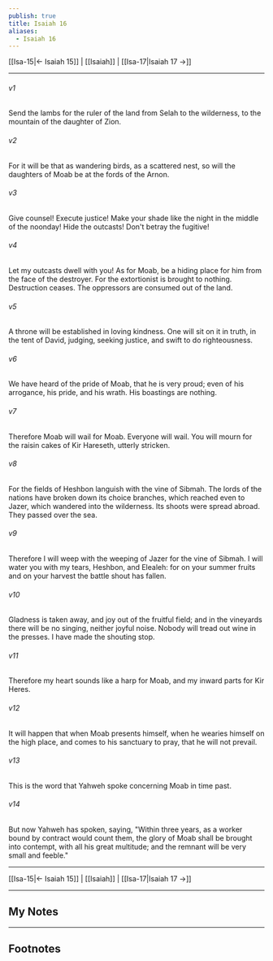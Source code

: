 ```yaml
---
publish: true
title: Isaiah 16
aliases:
  - Isaiah 16
---
```


[[Isa-15|← Isaiah 15]] | [[Isaiah]] | [[Isa-17|Isaiah 17 →]]
***



###### v1 
Send the lambs for the ruler of the land from Selah to the wilderness, to the mountain of the daughter of Zion. 

###### v2 
For it will be that as wandering birds, as a scattered nest, so will the daughters of Moab be at the fords of the Arnon. 

###### v3 
Give counsel! Execute justice! Make your shade like the night in the middle of the noonday! Hide the outcasts! Don't betray the fugitive! 

###### v4 
Let my outcasts dwell with you! As for Moab, be a hiding place for him from the face of the destroyer. For the extortionist is brought to nothing. Destruction ceases. The oppressors are consumed out of the land. 

###### v5 
A throne will be established in loving kindness. One will sit on it in truth, in the tent of David, judging, seeking justice, and swift to do righteousness. 

###### v6 
We have heard of the pride of Moab, that he is very proud; even of his arrogance, his pride, and his wrath. His boastings are nothing. 

###### v7 
Therefore Moab will wail for Moab. Everyone will wail. You will mourn for the raisin cakes of Kir Hareseth, utterly stricken. 

###### v8 
For the fields of Heshbon languish with the vine of Sibmah. The lords of the nations have broken down its choice branches, which reached even to Jazer, which wandered into the wilderness. Its shoots were spread abroad. They passed over the sea. 

###### v9 
Therefore I will weep with the weeping of Jazer for the vine of Sibmah. I will water you with my tears, Heshbon, and Elealeh: for on your summer fruits and on your harvest the battle shout has fallen. 

###### v10 
Gladness is taken away, and joy out of the fruitful field; and in the vineyards there will be no singing, neither joyful noise. Nobody will tread out wine in the presses. I have made the shouting stop. 

###### v11 
Therefore my heart sounds like a harp for Moab, and my inward parts for Kir Heres. 

###### v12 
It will happen that when Moab presents himself, when he wearies himself on the high place, and comes to his sanctuary to pray, that he will not prevail. 

###### v13 
This is the word that Yahweh spoke concerning Moab in time past. 

###### v14 
But now Yahweh has spoken, saying, "Within three years, as a worker bound by contract would count them, the glory of Moab shall be brought into contempt, with all his great multitude; and the remnant will be very small and feeble."

***
[[Isa-15|← Isaiah 15]] | [[Isaiah]] | [[Isa-17|Isaiah 17 →]]

---
## My Notes

---
## Footnotes